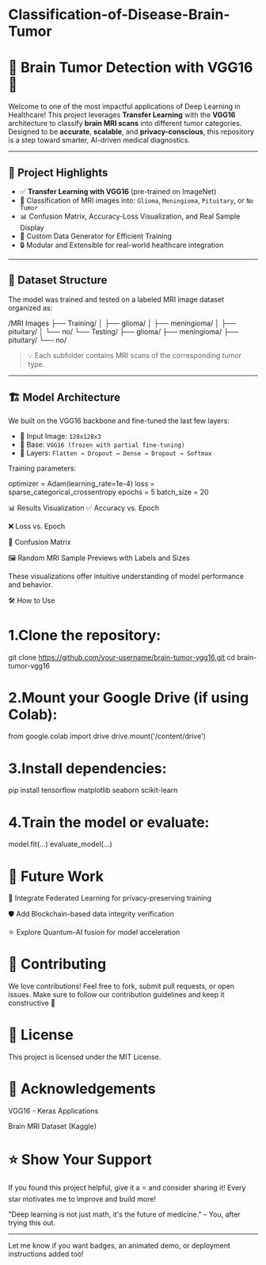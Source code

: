# Classification-of-Disease-Brain-Tumor
# 🧠 Brain Tumor Detection with VGG16 🔬

Welcome to one of the most impactful applications of Deep Learning in Healthcare! This project leverages **Transfer Learning** with the **VGG16** architecture to classify **brain MRI scans** into different tumor categories. Designed to be **accurate**, **scalable**, and **privacy-conscious**, this repository is a step toward smarter, AI-driven medical diagnostics.

---

## 🚀 Project Highlights

- ✅ **Transfer Learning with VGG16** (pre-trained on ImageNet)
- 🧪 Classification of MRI images into: `Glioma`, `Meningioma`, `Pituitary`, or `No Tumor`
- 📊 Confusion Matrix, Accuracy-Loss Visualization, and Real Sample Display
- 📁 Custom Data Generator for Efficient Training
- 🔒 Modular and Extensible for real-world healthcare integration

---

## 📂 Dataset Structure

The model was trained and tested on a labeled MRI image dataset organized as:

/MRI Images ├── Training/ │ ├── glioma/ │ ├── meningioma/ │ ├── pituitary/ │ └── no/ └── Testing/ ├── glioma/ ├── meningioma/ ├── pituitary/ └── no/

> 💡 Each subfolder contains MRI scans of the corresponding tumor type.

---

## 🏗️ Model Architecture

We built on the VGG16 backbone and fine-tuned the last few layers:

- 🔹 Input Image: `128x128x3`
- 🔹 Base: `VGG16 (frozen with partial fine-tuning)`
- 🔹 Layers: `Flatten → Dropout → Dense → Dropout → Softmax`

Training parameters:

optimizer = Adam(learning_rate=1e-4)
loss = sparse_categorical_crossentropy
epochs = 5
batch_size = 20

📊 Results Visualization
✅ Accuracy vs. Epoch

❌ Loss vs. Epoch

🧩 Confusion Matrix

🖼️ Random MRI Sample Previews with Labels and Sizes

These visualizations offer intuitive understanding of model performance and behavior.

🛠️ How to Use
# 1.Clone the repository:

git clone https://github.com/your-username/brain-tumor-vgg16.git
cd brain-tumor-vgg16
# 2.Mount your Google Drive (if using Colab):
from google.colab import drive
drive.mount('/content/drive')

# 3.Install dependencies:
pip install tensorflow matplotlib seaborn scikit-learn

# 4.Train the model or evaluate:
model.fit(...)
evaluate_model(...)

# 📌 Future Work
🧠 Integrate Federated Learning for privacy-preserving training

🛡️ Add Blockchain-based data integrity verification

⚛️ Explore Quantum-AI fusion for model acceleration

# 🤝 Contributing
We love contributions! Feel free to fork, submit pull requests, or open issues. Make sure to follow our contribution guidelines and keep it constructive 🚀

# 📜 License
This project is licensed under the MIT License.

# 🙌 Acknowledgements
VGG16 - Keras Applications

Brain MRI Dataset (Kaggle)

# ⭐ Show Your Support
If you found this project helpful, give it a ⭐ and consider sharing it! Every star motivates me to improve and build more!

"Deep learning is not just math, it's the future of medicine." – You, after trying this out.

---

Let me know if you want badges, an animated demo, or deployment instructions added too!
